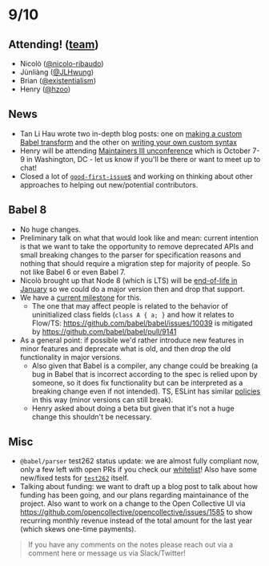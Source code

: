 # 9/10

## Attending! ([team](https://babeljs.io/team))

- Nicolò ([@nicolo-ribaudo](https://github.com/nicolo-ribaudo))
- Jùnliàng ([@JLHwung](https://github.com/JLHwung))
- Brian ([@existentialism](https://github.com/existentialism))
- Henry ([@hzoo](https://github.com/hzoo))

## News
- Tan Li Hau wrote two in-depth blog posts: one on [making a custom Babel transform](https://lihautan.com/step-by-step-guide-for-writing-a-babel-transformation/) and the other on [writing your own custom syntax](https://lihautan.com/creating-custom-javascript-syntax-with-babel/)
- Henry will be attending [Maintainers III unconference](http://themaintainers.org/miii) which is October 7-9 in Washington, DC - let us know if you'll be there or want to meet up to chat!
- Closed a lot of [`good-first-issue`s](https://github.com/babel/babel/issues?q=label%3Aclaimed+is%3Aclosed) and working on thinking about other approaches to helping out new/potential contributors.

## Babel 8 

- No huge changes.
- Preliminary talk on what that would look like and mean: current intention is that we want to take the opportunity to remove deprecated APIs and small breaking changes to the parser for specification reasons and nothing that should require a migration step for majority of people. So not like Babel 6 or even Babel 7.
- Nicolò brought up that Node 8 (which is LTS) will be [end-of-life in January](https://github.com/nodejs/Release#release-schedule) so we could do a major version then and drop that support.
- We have a [current milestone](https://github.com/babel/babel/milestone/16) for this.
  - The one that may affect people is related to the behavior of uninitialized class fields (`class A { a; }` and how it relates to Flow/TS: https://github.com/babel/babel/issues/10039 is mitigated by https://github.com/babel/babel/pull/9141
- As a general point: if possible we'd rather introduce new features in minor features and deprecate what is old, and then drop the old functionality in major versions.
  - Also given that Babel is a compiler, any change could be breaking (a bug in Babel that is incorrect according to the spec is relied upon by someone, so it does fix functionality but can be interpreted as a breaking change even if not intended). TS, ESLint has similar [policies](https://github.com/eslint/eslint#semantic-versioning-policy) in this way (minor versions can still break).
  - Henry asked about doing a beta but given that it's not a huge change this shouldn't be necessary.

## Misc

- `@babel/parser` test262 status update: we are almost fully compliant now, only a few left with open PRs if you check our [whitelist](https://github.com/babel/babel/blob/master/scripts/tests/test262/test262_whitelist.txt)! Also have some new/fixed tests for [`test262`](https://github.com/tc39/test262) itself.
- Talking about funding: we want to draft up a blog post to talk about how funding has been going, and our plans regarding maintainance of the project. Also want to work on a change to the Open Collective UI via https://github.com/opencollective/opencollective/issues/1585 to show recurring monthly revenue instead of the total amount for the last year (which skews one-time payments).

> If you have any comments on the notes please reach out via a comment here or message us via Slack/Twitter!
